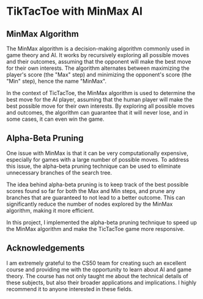 # TikTacToe with MinMax AI

## MinMax Algorithm

The MinMax algorithm is a decision-making algorithm commonly used in game theory and AI. It works by recursively exploring all possible moves and their outcomes, assuming that the opponent will make the best move for their own interests. The algorithm alternates between maximizing the player's score (the "Max" step) and minimizing the opponent's score (the "Min" step), hence the name "MinMax".

In the context of TicTacToe, the MinMax algorithm is used to determine the best move for the AI player, assuming that the human player will make the best possible move for their own interests. By exploring all possible moves and outcomes, the algorithm can guarantee that it will never lose, and in some cases, it can even win the game.

## Alpha-Beta Pruning

One issue with MinMax is that it can be very computationally expensive, especially for games with a large number of possible moves. To address this issue, the alpha-beta pruning technique can be used to eliminate unnecessary branches of the search tree.

The idea behind alpha-beta pruning is to keep track of the best possible scores found so far for both the Max and Min steps, and prune any branches that are guaranteed to not lead to a better outcome. This can significantly reduce the number of nodes explored by the MinMax algorithm, making it more efficient.

In this project, I implemented the alpha-beta pruning technique to speed up the MinMax algorithm and make the TicTacToe game more responsive.

## Acknowledgements

I am extremely grateful to the CS50 team for creating such an excellent course and providing me with the opportunity to learn about AI and game theory. The course has not only taught me about the technical details of these subjects, but also their broader applications and implications. I highly recommend it to anyone interested in these fields.
